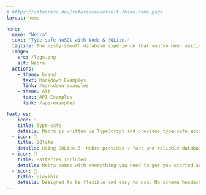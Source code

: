 ```yaml
---
# https://vitepress.dev/reference/default-theme-home-page
layout: home

hero:
  name: "Nebra"
  text: "Type-safe NoSQL with Node & SQLite."
  tagline: The misty-smooth database experience that you've been waiting for.
  image: 
    src: /logo.png
    alt: Nebra
  actions:
    - theme: brand
      text: Markdown Examples
      link: /markdown-examples
    - theme: alt
      text: API Examples
      link: /api-examples

features:
  - icon: ✨
    title: Type-safe
    details: Nebra is written in TypeScript and provides type-safe access to your data.
  - icon: 💽
    title: SQlite
    details: Using SQLite 3, Nebra provides a fast and reliable database experience.
  - icon: 🔋
    title: Batteries Included
    details: Nebra comes with everything you need to get you started as quickly as possible.
  - icon: 🧘
    title: Flexible
    details: Designed to be flexible and easy to use. No schema headaches here, just write your code and go.
---
```


